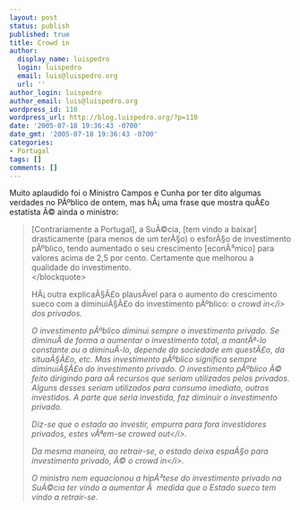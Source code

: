 ```yaml
---
layout: post
status: publish
published: true
title: Crowd in
author:
  display_name: luispedro
  login: luispedro
  email: luis@luispedro.org
  url: ''
author_login: luispedro
author_email: luis@luispedro.org
wordpress_id: 110
wordpress_url: http://blog.luispedro.org/?p=110
date: '2005-07-18 19:36:43 -0700'
date_gmt: '2005-07-18 19:36:43 -0700'
categories:
- Portugal
tags: []
comments: []
---
```

<p>Muito aplaudido foi o Ministro Campos e Cunha por ter dito algumas verdades no P&Atilde;&ordm;blico de ontem, mas h&Atilde;&iexcl; uma frase que mostra qu&Atilde;&pound;o estatista &Atilde;&copy; ainda o ministro:</p>
<blockquote><p>
[Contrariamente a Portugal], a Su&Atilde;&copy;cia, [tem vindo a baixar] drasticamente (para menos de um ter&Atilde;&sect;o) o esfor&Atilde;&sect;o de investimento p&Atilde;&ordm;blico, tendo aumentado o seu crescimento [econ&Atilde;&sup3;mico] para valores acima de 2,5 por cento. Certamente que melhorou a qualidade do investimento.<br />
<&#47;blockquote></p>
<p>H&Atilde;&iexcl; outra explica&Atilde;&sect;&Atilde;&pound;o plaus&Atilde;&shy;vel para o aumento do crescimento sueco com a diminui&Atilde;&sect;&Atilde;&pound;o do investimento p&Atilde;&ordm;blico: o <i>crowd in<&#47;i> dos privados.</p>
<p>O investimento p&Atilde;&ordm;blico diminui sempre o investimento privado. Se diminu&Atilde;&shy; de forma a aumentar o investimento total, a mant&Atilde;&ordf;-lo constante ou a diminu&Atilde;&shy;-lo, depende da sociedade em quest&Atilde;&pound;o, da situa&Atilde;&sect;&Atilde;&pound;o, etc. Mas investimento p&Atilde;&ordm;blico significa sempre diminui&Atilde;&sect;&Atilde;&pound;o do investimento privado. O investimento p&Atilde;&ordm;blico &Atilde;&copy; feito dirigindo para a&Atilde;&shy; recursos que seriam utilizados pelos privados. Alguns desses seriam utilizados para consumo imediato, outros investidos. A parte que seria investida, faz diminuir o investimento privado.</p>
<p>Diz-se que o estado ao investir, empurra para fora investidores privados, estes v&Atilde;&ordf;em-se <i>crowed out<&#47;i>.</p>
<p>Da mesma maneira, ao retrair-se, o estado deixa espa&Atilde;&sect;o para investimento privado, &Atilde;&copy; o <i>crowd in<&#47;i>.</p>
<p>O ministro nem equacionou a hip&Atilde;&sup3;tese do investimento privado na Su&Atilde;&copy;cia ter vindo a aumentar &Atilde;&nbsp; medida que o Estado sueco tem vindo a retrair-se.</p>
